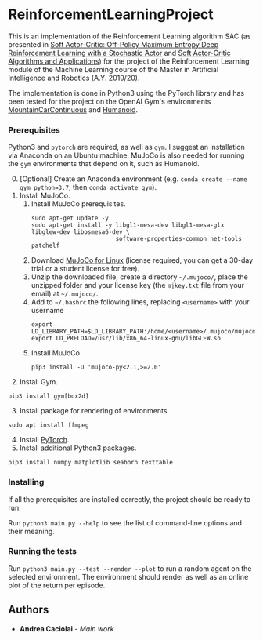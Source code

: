# ReinforcementLearningProject

This is an implementation of the Reinforcement Learning algorithm SAC (as presented in [Soft Actor-Critic: Off-Policy Maximum Entropy Deep Reinforcement Learning with a Stochastic Actor](https://arxiv.org/pdf/1801.01290.pdf) and [Soft Actor-Critic Algorithms and Applications](https://arxiv.org/pdf/1812.05905.pdf)) for the project of the Reinforcement Learning module of the Machine Learning course of the Master in Artificial Intelligence and Robotics (A.Y. 2019/20).

The implementation is done in Python3 using the PyTorch library and has been tested for the project on the OpenAI Gym's environments [MountainCarContinuous](https://gym.openai.com/envs/MountainCarContinuous-v0/) and [Humanoid](https://gym.openai.com/envs/Humanoid-v2/).

### Prerequisites

Python3 and `pytorch` are required, as well as `gym`. I suggest an installation via Anaconda on an Ubuntu machine. 
MuJoCo is also needed for running the `gym` environments that depend on it, such as Humanoid.

0. [Optional] Create an Anaconda environment (e.g. `conda create --name gym python=3.7`, then `conda activate gym`).
1. Install MuJoCo.
    1. Install MuJoCo prerequisites.
        ```
        sudo apt-get update -y
        sudo apt-get install -y libgl1-mesa-dev libgl1-mesa-glx libglew-dev libosmesa6-dev \ 
                                software-properties-common net-tools patchelf
        ```
    2. Download [MuJoCo for Linux](https://www.roboti.us/download/mujoco200_linux.zip) (license required, you can get a 30-day trial or a student license for free).
    3. Unzip the downloaded file, create a directory `~/.mujoco/`, place the unzipped folder and your license key (the `mjkey.txt` file from your email) at `~/.mujoco/`.
    4. Add to `~/.bashrc` the following lines, replacing `<username>` with your username
        ```
        export LD_LIBRARY_PATH=$LD_LIBRARY_PATH:/home/<username>/.mujoco/mujoco200/bin
        export LD_PRELOAD=/usr/lib/x86_64-linux-gnu/libGLEW.so
        ```
    5. Install MuJoCo
        ```
        pip3 install -U 'mujoco-py<2.1,>=2.0'
        ```
2. Install Gym.
```
pip3 install gym[box2d]
```
3. Install package for rendering of environments.
```
sudo apt install ffmpeg
```
4. Install [PyTorch](https://pytorch.org/get-started/locally/).
5. Install additional Python3 packages.
```
pip3 install numpy matplotlib seaborn texttable
```

### Installing

If all the prerequisites are installed correctly, the project should be ready to run. 

Run `python3 main.py --help` to see the list of command-line options and their meaning.

### Running the tests

Run `python3 main.py --test --render --plot` to run a random agent on the selected environment. The environment should render as well as an online plot of the return per episode.

## Authors

* **Andrea Caciolai** - *Main work*
